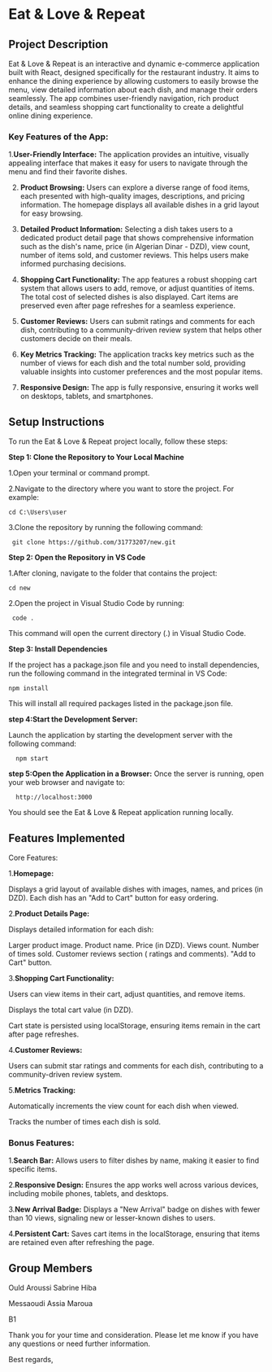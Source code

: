# Eat & Love & Repeat

## Project Description

Eat & Love & Repeat is an interactive and dynamic e-commerce application built with React, designed specifically for the restaurant industry. It aims to enhance the dining experience by allowing customers to easily browse the menu, view detailed information about each dish, and manage their orders seamlessly. The app combines user-friendly navigation, rich product details, and seamless shopping cart functionality to create a delightful online dining experience.

### Key Features of the App:

1.**User-Friendly Interface:**
   The application provides an intuitive, visually appealing interface that makes it easy for users to navigate through the menu and find their favorite dishes.

2. **Product Browsing:**
   Users can explore a diverse range of food items, each presented with high-quality images, descriptions, and pricing information. The homepage displays all available dishes in a grid layout for easy browsing.

3. **Detailed Product Information:**
   Selecting a dish takes users to a dedicated product detail page that shows comprehensive information such as the dish's name, price (in Algerian Dinar - DZD), view count, number of items sold, and customer reviews. This helps users make informed purchasing decisions.

4. **Shopping Cart Functionality:**
   The app features a robust shopping cart system that allows users to add, remove, or adjust quantities of items. The total cost of selected dishes is also displayed. Cart items are preserved even after page refreshes for a seamless experience.

5. **Customer Reviews:**
   Users can submit ratings and comments for each dish, contributing to a community-driven review system that helps other customers decide on their meals.

6. **Key Metrics Tracking:**
   The application tracks key metrics such as the number of views for each dish and the total number sold, providing valuable insights into customer preferences and the most popular items.

7. **Responsive Design:**
   The app is fully responsive, ensuring it works well on desktops, tablets, and smartphones.

## Setup Instructions

To run the Eat & Love & Repeat project locally, follow these steps:

**Step 1: Clone the Repository to Your Local Machine**

1.Open your terminal or command prompt.

2.Navigate to the directory where you want to store the project. For example:

    cd C:\Users\user

3.Clone the repository by running the following command:

     git clone https://github.com/31773207/new.git

**Step 2: Open the Repository in VS Code**

1.After cloning, navigate to the folder that contains the project:

    cd new

2.Open the project in Visual Studio Code by running:

     code .

This command will open the current directory (.) in Visual Studio Code.

**Step 3: Install Dependencies**

If the project has a package.json file and you need to install dependencies, run the following command in the integrated terminal in VS Code:

    npm install

This will install all required packages listed in the package.json file.   

**step 4:Start the Development Server:**

Launch the application by starting the development server with the following command:

      npm start

**step 5:Open the Application in a Browser:**
Once the server is running, open your web browser and navigate to:

      http://localhost:3000

You should see the Eat & Love & Repeat application running locally.

## Features Implemented
Core Features:

1.**Homepage:**

Displays a grid layout of available dishes with images, names, and prices (in DZD).
Each dish has an "Add to Cart" button for easy ordering.

2.**Product Details Page:**

Displays detailed information for each dish:

Larger product image.
Product name.
Price (in DZD).
Views count.
Number of times sold.
Customer reviews section ( ratings and comments).
"Add to Cart" button.

3.**Shopping Cart Functionality:**

Users can view items in their cart, adjust quantities, and remove items.

Displays the total cart value (in DZD).

Cart state is persisted using localStorage, ensuring items remain in the cart after page refreshes.

4.**Customer Reviews:**

Users can submit star ratings and comments for each dish, contributing to a community-driven review system.

5.**Metrics Tracking:**

Automatically increments the view count for each dish when viewed.

Tracks the number of times each dish is sold.

### Bonus Features:

1.**Search Bar:**
Allows users to filter dishes by name, making it easier to find specific items.

2.**Responsive Design:**
Ensures the app works well across various devices, including mobile phones, tablets, and desktops.

3.**New Arrival Badge:**
Displays a "New Arrival" badge on dishes with fewer than 10 views, signaling new or lesser-known dishes to users.

4.**Persistent Cart:**
Saves cart items in the localStorage, ensuring that items are retained even after refreshing the page.

## Group Members

 Ould Aroussi Sabrine Hiba

 Messaoudi Assia Maroua 

 B1

Thank you for your time and consideration. Please let me know if you have any questions or need further information.

Best regards,
